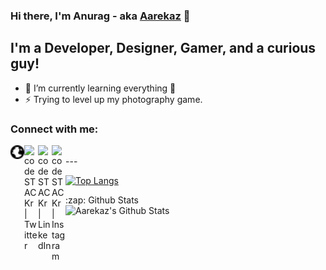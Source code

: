 ### Hi there, I'm Anurag - aka [Aarekaz][website] 👋

## I'm a Developer, Designer, Gamer, and a curious guy!

- 🌱 I’m currently learning everything 🤣
- ⚡ Trying to level up my photography game.
### Connect with me:

[<img align="left" alt="codeSTACKr.com" width="22px" src="https://raw.githubusercontent.com/iconic/open-iconic/master/svg/globe.svg" />][website]

[<img align="left" alt="codeSTACKr | Twitter" width="22px" src="https://cdn.jsdelivr.net/npm/simple-icons@v3/icons/twitter.svg" />][twitter]
[<img align="left" alt="codeSTACKr | LinkedIn" width="22px" src="https://cdn.jsdelivr.net/npm/simple-icons@v3/icons/linkedin.svg" />][linkedin]
[<img align="left" alt="codeSTACKr | Instagram" width="22px" src="https://cdn.jsdelivr.net/npm/simple-icons@v3/icons/instagram.svg" />][instagram]

<br />
---

[![Top Langs](https://github-readme-stats.vercel.app/api/top-langs/?username=Aarekaz)](https://github.com/Aarekaz/github-readme-stats)


<summary>:zap: Github Stats</summary>

<img align="left" alt="Aarekaz's Github Stats" src="https://github-readme-stats.codestackr.vercel.app/api?username=Aarekaz&show_icons=true&theme=radical&hide_border=true" />


[website]: https://www.anuragdhungana.com.np/
[twitter]: https://twitter.com/dhungana_anurag
[instagram]: https://instagram.com/shots.by.aarekaz
[linkedin]: https://www.linkedin.com/in/anurag-dhungana-76a4b4156/

